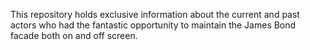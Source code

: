 This repository holds exclusive information about the current and past actors who had the fantastic opportunity to maintain the James Bond facade both on and off screen.
